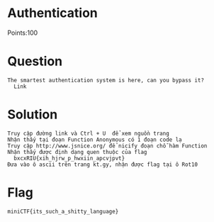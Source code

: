# Authentication
  Points:100
# Question 
    The smartest authentication system is here, can you bypass it?
      Link
# Solution
    Truy cập đường link và Ctrl + U  để xem nguồn trang
    Nhận thấy tại đoạn Function Anonymous có 1 đoạn code lạ
    Truy cập http://www.jsnice.org/ để nicify đoạn chỗ hàm Function
    Nhận thấy được định dạng quen thuộc của flag
      bxcxRIU{xih_hjrw_p_hwxiin_apcvjpvt}
    Đưa vào ô ascii trên trang kt.gy, nhận được flag tại ô Rot10
# Flag
    miniCTF{its_such_a_shitty_language}
